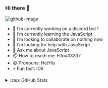 ### Hi there 👋
![github-image](https://user-images.githubusercontent.com/92122670/141185002-162d6d53-5d88-474d-a915-7ecb61ef49f1.jpg)


- 🔭 I’m currently working on a discord bot !
- 🌱 I’m currently learning the JavaScript
- 👯 I’m looking to collaborate on nothing now
- 🤔 I’m looking for help with JavaScript
- 💬 Ask me about JavaScript
- 📫 How to reach me: Fifou#3337
- 😄 Pronouns: He/His
- ⚡ Fun fact: IDK

<details>
  <summary>:zap: GitHub Stats</summary>
  
https://github-readme-stats.vercel.app/api?username=FifouJs&show_icons=true&hide_border=true 

</details>
